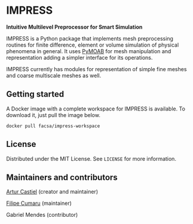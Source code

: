 # IMPRESS
**Intuitive Multilevel Preprocessor for Smart Simulation**

IMPRESS is a Python package that implements mesh preprocessing routines for finite difference, element or volume simulation of physical phenomena in general. It uses [PyMOAB](https://bitbucket.org/fathomteam/moab/src/master/) for mesh manipulation and representation adding a simpler interface for its operations.

IMPRESS currently has modules for representation of simple fine meshes and coarse multiscale meshes as well.

## Getting started
A Docker image with a complete workspace for IMPRESS is available. To download it, just pull the image below.

    docker pull facsa/impress-workspace

## License
Distributed under the MIT License. See `LICENSE` for more information.

## Maintainers and contributors

[Artur Castiel](https://arturcastiel.github.io/) (creator and maintainer)

[Filipe Cumaru](https://github.com/Filipe-Cumaru) (maintainer)

Gabriel Mendes (contributor)

